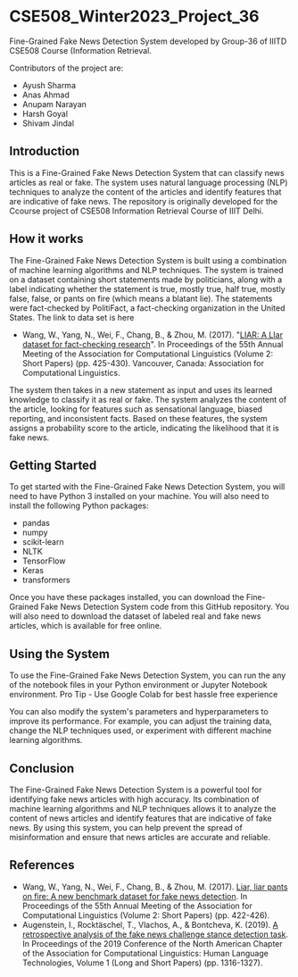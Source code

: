 # CSE508_Winter2023_Project_36
Fine-Grained Fake News Detection System developed by Group-36 of IIITD CSE508 Course (Information Retrieval. 

Contributors of the project are: 
- Ayush Sharma
- Anas Ahmad
- Anupam Narayan
- Harsh Goyal
- Shivam Jindal

## Introduction
This is a Fine-Grained Fake News Detection System that can classify news articles as real or fake. The system uses natural language processing (NLP) techniques to analyze the content of the articles and identify features that are indicative of fake news. The repository is originally developed for the Ccourse project of CSE508 Information Retrieval Course of IIIT Delhi.

## How it works
The Fine-Grained Fake News Detection System is built using a combination of machine learning algorithms and NLP techniques. The system is trained on a dataset containing short statements made by politicians, along with a label indicating whether the statement is true, mostly true, half true, mostly false, false, or pants on fire (which means a blatant lie). The statements were fact-checked by PolitiFact, a fact-checking organization in the United States. The link to data set is here
- Wang, W., Yang, N., Wei, F., Chang, B., & Zhou, M. (2017). "[LIAR: A LIar dataset for fact-checking research](https://www.aclweb.org/anthology/P17-2067.pdf)". In Proceedings of the 55th Annual Meeting of the Association for Computational Linguistics (Volume 2: Short Papers) (pp. 425-430). Vancouver, Canada: Association for Computational Linguistics.


The system then takes in a new statement as input and uses its learned knowledge to classify it as real or fake. The system analyzes the content of the article, looking for features such as sensational language, biased reporting, and inconsistent facts. Based on these features, the system assigns a probability score to the article, indicating the likelihood that it is fake news.



## Getting Started
To get started with the Fine-Grained Fake News Detection System, you will need to have Python 3 installed on your machine. You will also need to install the following Python packages:

- pandas
- numpy
- scikit-learn
- NLTK
- TensorFlow
- Keras
- transformers

Once you have these packages installed, you can download the Fine-Grained Fake News Detection System code from this GitHub repository. You will also need to download the dataset of labeled real and fake news articles, which is available for free online.


## Using the System
To use the Fine-Grained Fake News Detection System, you can run the any of the notebook files in your Python environment or Jupyter Notebook environment. Pro Tip - Use Google Colab for best hassle free experience

You can also modify the system's parameters and hyperparameters to improve its performance. For example, you can adjust the training data, change the NLP techniques used, or experiment with different machine learning algorithms.

## Conclusion
The Fine-Grained Fake News Detection System is a powerful tool for identifying fake news articles with high accuracy. Its combination of machine learning algorithms and NLP techniques allows it to analyze the content of news articles and identify features that are indicative of fake news. By using this system, you can help prevent the spread of misinformation and ensure that news articles are accurate and reliable.

## References
- Wang, W., Yang, N., Wei, F., Chang, B., & Zhou, M. (2017). [Liar, liar pants on fire: A new benchmark dataset for fake news detection](https://www.aclweb.org/anthology/P17-2067/). In Proceedings of the 55th Annual Meeting of the Association for Computational Linguistics (Volume 2: Short Papers) (pp. 422-426).
- Augenstein, I., Rocktäschel, T., Vlachos, A., & Bontcheva, K. (2019). [A retrospective analysis of the fake news challenge stance detection task](https://www.aclweb.org/anthology/N19-1134/). In Proceedings of the 2019 Conference of the North American Chapter of the Association for Computational Linguistics: Human Language Technologies, Volume 1 (Long and Short Papers) (pp. 1316-1327).
